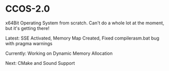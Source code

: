 # CCOS-2.0

x64Bit Operating System from scratch. Can't do a whole lot at the moment, but it's getting there!

Latest: SSE Activated, Memory Map Created, Fixed compilerasm.bat bug with pragma warnings

Currently: Working on Dynamic Memory Allocation

Next: CMake and Sound Support
